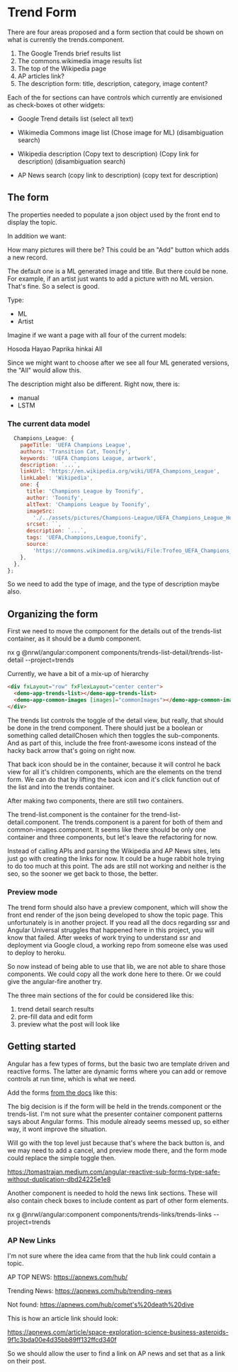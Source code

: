 # Trend Form

There are four areas proposed and a form section that could be shown on what is currently the trends.component.

1. The Google Trends brief results list
2. The commons.wikimedia image results list
3. The top of the Wikipedia page
4. AP articles link?
5. The description form: title, description, category, image content?

Each of the for sections can have controls which currently are envisioned as check-boxes ot other widgets:

- Google Trend details list
(select all text)

- Wikimedia Commons image list
(Chose image for ML)
(disambiguation search)

- Wikipedia description
(Copy text to description)
(Copy link for description)
(disambiguation search)

- AP News search
(copy link to description)
(copy text for description)

## The form

The properties needed to populate a json object used by the front end to display the topic.

In addition we want:

How many pictures will there be?  This could be an "Add" button which adds a new record.

The default one is a ML generated image and title.  But there could be none.  For example, if an artist just wants to add a picture with no ML version.  That's fine.  So a select is good.

Type:

- ML
- Artist

Imagine if we want a page with all four of the current models:

Hosoda
Hayao
Paprika
hinkai
All

Since we might want to choose after we see all four ML generated versions, the "All" would allow this.

The description might also be different.  Right now, there is:

- manual
- LSTM

### The current data model

```js
  Champions_League: {
    pageTitle: 'UEFA Champions League',
    authors: 'Transition Cat, Toonify',
    keywords: 'UEFA Champions League, artwork',
    description: `...`,
    linkUrl: 'https://en.wikipedia.org/wiki/UEFA_Champions_League',
    linkLabel: 'Wikipedia',
    one: {
      title: 'Champions League by Toonify',
      author: 'Toonify',
      altText: 'Champions League by Toonify',
      imageSrc:
        './../assets/pictures/Champions-League/UEFA_Champions_League_Hosoda.jpg',
      srcset: ``,
      description: `...`,
      tags: 'UEFA,Champions,League,toonify',
      source:
        'https://commons.wikimedia.org/wiki/File:Trofeo_UEFA_Champions_League.jpg',
    },
  },
};
```

So we need to add the type of image, and the type of description maybe also.

## Organizing the form

First we need to move the component for the details out of the trends-list container, as it should be a dumb component.

nx g @nrwl/angular:component  components/trends-list-detail/trends-list-detail --project=trends

Currently, we have a bit of a mix-up of hierarchy

```html
<div fxLayout="row" fxFlexLayout="center center">
  <demo-app-trends-list></demo-app-trends-list>
  <demo-app-common-images [images]="commonImages"></demo-app-common-images>
</div>
```

The trends list controls the toggle of the detail view, but really, that should be done in the trend component.  There should just be a boolean or something called detailChosen which then toggles the sub-components.  And as part of this, include the free front-awesome icons instead of the hacky back arrow that's going on right now.

That back icon should be in the container, because it will control he back view for all it's children components, which are the elements on the trend form.  We can do that by lifting the back icon and it's click function out of the list and into the trends container.

After making two components, there are still two containers.

The trend-list.component is the container for the trend-list-detail.component.
The trends.component is a parent for both of them and common-images.component.  It seems like there should be only one container and three components, but let's leave the refactoring for now.

Instead of calling APIs and parsing the Wikipedia and AP News sites, lets just go with creating the links for now.  It could be a huge rabbit hole trying to do too much at this point.  The ads are still not working and neither is the seo, so the sooner we get back to those, the better.

### Preview mode

The trend form should also have a preview component, which will show the front end render of the json being developed to show the topic page.  This unfortunately is in another project.  If you read all the docs regarding ssr and Angular Universal struggles that happened here in this project, you will know that failed.  After weeks of work trying to understand ssr and deployment via Google cloud, a working repo from someone else was used to deploy to heroku.

So now instead of being able to use that lib, we are not able to share those components.  We could copy all the work done here to there.  Or we could give the angular-fire another try.

The three main sections of the for could be considered like this:

1. trend detail search results
2. pre-fill data and edit form
3. preview what the post will look like

## Getting started

Angular has a few types of forms, but the basic two are template driven and reactive forms.  The latter are dynamic forms where you can add or remove controls at run time, which is what we need.

Add the forms [from the docs](https://angular.io/guide/reactive-forms) like this:

The big decision is if the form will be held in the trends.component or the trends-list.  I'm not sure what the presenter container component patterns says about Angular forms.  This module already seems messed up, so either way, it wont improve the situation.

Will go with the top level just because that's where the back button is, and we may need to add a cancel, and preview mode there, and the form mode could replace the simple toggle then.

https://tomastrajan.medium.com/angular-reactive-sub-forms-type-safe-without-duplication-dbd24225e1e8

Another component is needed to hold the news link sections.  These will also contain check boxes to include content as part of other form elements.

nx g @nrwl/angular:component  components/trends-links/trends-links --project=trends

### AP New Links

I'm not sure where the idea came from that the hub link could contain a topic.

AP TOP NEWS: https://apnews.com/hub/

Trending News: https://apnews.com/hub/trending-news

Not found: https://apnews.com/hub/comet's%20death%20dive

This is how an article link should look:

https://apnews.com/article/space-exploration-science-business-asteroids-9f1c3bda00e4d35bb89ff132ffcd340f

So we should allow the user to find a link on AP news and set that as a link on their post.